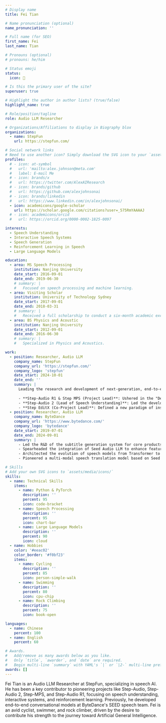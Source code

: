 ```yaml
---
# Display name
title: Fei Tian

# Name pronunciation (optional)
name_pronunciation: ''

# Full name (for SEO)
first_name: Fei
last_name: Tian

# Pronouns (optional)
# pronouns: he/him

# Status emoji
status:
  icon: 🚀

# Is this the primary user of the site?
superuser: true

# Highlight the author in author lists? (true/false)
highlight_name: true

# Role/position/tagline
role: Audio LLM Researcher

# Organizations/Affiliations to display in Biography blox
organizations:
  - name: StepFun
    url: https://stepfun.com/

# Social network links
# Need to use another icon? Simply download the SVG icon to your `assets/media/icons/` folder.
profiles:
  # - icon: at-symbol
  #   url: 'mailto:alex.johnson@meta.com'
  #   label: E-mail Me
  # - icon: brands/x
  #   url: https://twitter.com/AlexAIResearch
  # - icon: brands/github
  #   url: https://github.com/alexjohnsonai
  # - icon: brands/linkedin
  #   url: https://www.linkedin.com/in/alexjohnsonai/
  - icon: academicons/google-scholar
    url: https://scholar.google.com/citations?user=_575RmYAAAAJ
  # - icon: academicons/orcid
  #   url: https://orcid.org/0000-0002-1825-0097

interests:
  - Speech Understanding
  - Interactive Speech Systems
  - Speech Generation
  - Reinforcement Learning in Speech
  - Large Language Models

education:
  - area: MS Speech Processing
    institution: Nanjing University
    date_start: 2016-09-01
    date_end: 2019-06-30
    # summary: |
    #   Focused on speech processing and machine learning.
  - area: Visiting Scholar
    institution: University of Technology Sydney
    date_start: 2017-09-01
    date_end: 2018-03-31
    # summary: |
    #   Received a full scholarship to conduct a six-month academic exchange at the Centre for Audio, Acoustics and Vibration (CAAV). Participated in research on speech enhancement and active noise control.
  - area: BS Physics and Acoustic
    institution: Nanjing University
    date_start: 2012-09-01
    date_end: 2016-06-30
    # summary: |
    #   Specialized in Physics and Acoustics.

work:
  - position: Researcher, Audio LLM
    company_name: StepFun
    company_url: 'https://stepfun.com/'
    company_logo: 'stepfun'
    date_start: 2024-10-01
    date_end: ''
    summary: |
      Leading the research and development of next-generation, end-to-end Audio LLMs, specializing in advanced speech understanding, interactive systems, and reinforcement learning.
      
      - **Step-Audio R1 & Step MPS (Project Lead)**: Ushered in the "Deepseek R1 moment" for audio LLMs by developing China's #1 speech reasoning model, directly benchmarking Gemini 2.5 Pro in perception and reasoning. Pioneered the revolutionary Step MPS (Mind-Paced Speaking) "dual-brain" framework, a global-first solution that enables complex CoT reasoning and highly empathetic, human-like interaction with zero additional latency, achieving true real-time "thinking-while-speaking."
      - **Step-Audio 2 (Lead of Speech Understanding)**: Led the development of the world's first industrial-grade end-to-end audio LLM with deep thinking capabilities. Introduced Chain-of-Thought (CoT) reasoning and audio reinforcement learning into speech models for the first time, achieving SOTA performance across ASR, paralinguistic understanding (emotion, tone, music), and reasoning tasks for both open-source and proprietary models. [arXiv:2507.16632]
      - **Step EditX (Co-Project Lead)**: Defined a new paradigm of instruction-based "conversational creation" for audio editing. Developed a groundbreaking model capable of zero-shot TTS, style transfer (30+ styles), emotion enhancement (14+ emotions), and one-click restoration. Achieved the industry's first semantic-level, context-aware audio editing (insertion, deletion, modification) based on natural language prompts, ensuring perfect preservation of timbre and prosody.
  - position: Researcher, Audio LLM
    company_name: ByteDance
    company_url: 'https://www.bytedance.com/'
    company_logo: 'bytedance'
    date_start: 2019-07-01
    date_end: 2024-09-01
    summary: |
      - Led the R&D of the subtitle generation system for core products including TikTok, Douyin, CapCut and Jianying, serving millions of daily requests.
      - Spearheaded the integration of Seed Audio LLM to enhance features like personalized captions, context-aware adaptation, and text normalization (ITN).
      - Architected the evolution of speech models from Transformer to Seed Audio LLM, reducing error rates by over 20% and increasing user satisfaction scores to 4.5/5.0.
      - Pioneered a multi-modal speech translation model based on Seed Audio LLM that outperformed Google, Gemini & Qwen, raising dubbing quality scores from 40% to over 85%.

# Skills
# Add your own SVG icons to `assets/media/icons/`
skills:
  - name: Technical Skills
    items:
      - name: Python & PyTorch
        description: ''
        percent: 95
        icon: code-bracket
      - name: Speech Processing
        description: ''
        percent: 95
        icon: chart-bar
      - name: Large Language Models
        description: ''
        percent: 90
        icon: cloud
  - name: Hobbies
    color: '#eeac02'
    color_border: '#f0bf23'
    items:
      - name: Cycling
        description: ''
        percent: 85
        icon: person-simple-walk
      - name: Swimming
        description: ''
        percent: 80
        icon: cpu-chip
      - name: Rock Climbing
        description: ''
        percent: 75
        icon: book-open

languages:
  - name: Chinese
    percent: 100
  - name: English
    percent: 60

# Awards.
#   Add/remove as many awards below as you like.
#   Only `title`, `awarder`, and `date` are required.
#   Begin multi-line `summary` with YAML's `|` or `|2-` multi-line prefix and indent 2 spaces below.
awards: []
---
```


Fei Tian is an Audio LLM Researcher at StepFun, specializing in speech AI. He has been a key contributor to pioneering projects like Step-Audio, Step-Audio 2, Step-MPS, and Step-Audio R1, focusing on speech understanding, interactive systems, and reinforcement learning. Previously, he developed end-to-end conversational models at ByteDance's SEED speech team. Fei is an avid cyclist, swimmer, and rock climber, driven by the desire to contribute his strength to the journey toward Artificial General Intelligence.
